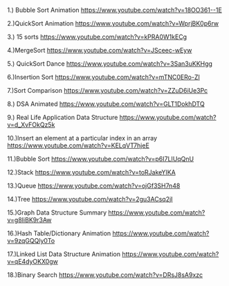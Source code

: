 1.) Bubble Sort Animation
    https://www.youtube.com/watch?v=18OO361--1E

2.)QuickSort Animation
    https://www.youtube.com/watch?v=WprjBK0p6rw

3.) 15 sorts
https://www.youtube.com/watch?v=kPRA0W1kECg

4.)MergeSort
https://www.youtube.com/watch?v=JSceec-wEyw

5.) QuickSort Dance
https://www.youtube.com/watch?v=3San3uKKHgg

6.)Insertion Sort
https://www.youtube.com/watch?v=mTNC0ERo-ZI

7.)Sort Comparison
https://www.youtube.com/watch?v=ZZuD6iUe3Pc

8.) DSA Animated
https://www.youtube.com/watch?v=GLT1DokhDTQ

9.) Real Life Application Data Structure
https://www.youtube.com/watch?v=d_XvFOkQz5k

10.)Insert an element at a particular index in an array
https://www.youtube.com/watch?v=KELqVT7hjeE

11.)Bubble Sort 
https://www.youtube.com/watch?v=p6I7LIUqQnU

12.)Stack
https://www.youtube.com/watch?v=toRJakeYIKA

13.)Queue
https://www.youtube.com/watch?v=ojGf3SH7n48

14.)Tree
https://www.youtube.com/watch?v=2gu3ACsq2jI

15.)Graph Data Structure Summary
https://www.youtube.com/watch?v=g8IiBK9r3Aw

16.)Hash Table/Dictionary Animation
https://www.youtube.com/watch?v=9zqGQQly0To

17.)Linked List Data Structure Animation
https://www.youtube.com/watch?v=qE4dyOKX0gw

18.)Binary Search
https://www.youtube.com/watch?v=DRsJ8sA9xzc
